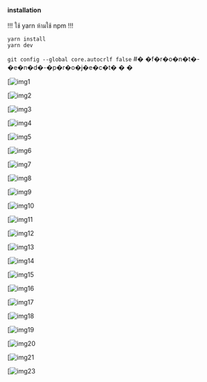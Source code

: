 #### installation

!!! ใช้ yarn ห้ามใช้ npm !!!

```
yarn install
yarn dev
```

`git config --global core.autocrlf false`
#� �f�r�o�n�t�-�e�n�d�-�p�r�o�j�e�c�t�
�
�

[![img1](https://github.com/chompukyrc/web-dev-frontend/blob/main/ResultProjectImage/1.png)

[![img2](https://github.com/chompukyrc/web-dev-frontend/blob/main/ResultProjectImage/2.png)

[![img3](https://github.com/chompukyrc/web-dev-frontend/blob/main/ResultProjectImage/3.png)

[![img4](https://github.com/chompukyrc/web-dev-frontend/blob/main/ResultProjectImage/4.png)

[![img5](https://github.com/chompukyrc/web-dev-frontend/blob/main/ResultProjectImage/5.png)

[![img6](https://github.com/chompukyrc/web-dev-frontend/blob/main/ResultProjectImage/6.png)

[![img7](https://github.com/chompukyrc/web-dev-frontend/blob/main/ResultProjectImage/7.png)

[![img8](https://github.com/chompukyrc/web-dev-frontend/blob/main/ResultProjectImage/8.png)

[![img9](https://github.com/chompukyrc/web-dev-frontend/blob/main/ResultProjectImage/9.png)

[![img10](https://github.com/chompukyrc/web-dev-frontend/blob/main/ResultProjectImage/10.png)

[![img11](https://github.com/chompukyrc/web-dev-frontend/blob/main/ResultProjectImage/11.png)

[![img12](https://github.com/chompukyrc/web-dev-frontend/blob/main/ResultProjectImage/12.png)

[![img13](https://github.com/chompukyrc/web-dev-frontend/blob/main/ResultProjectImage/13.png)

[![img14](https://github.com/chompukyrc/web-dev-frontend/blob/main/ResultProjectImage/14.png)

[![img15](https://github.com/chompukyrc/web-dev-frontend/blob/main/ResultProjectImage/15.png)

[![img16](https://github.com/chompukyrc/web-dev-frontend/blob/main/ResultProjectImage/16.png)

[![img17](https://github.com/chompukyrc/web-dev-frontend/blob/main/ResultProjectImage/17.png)

[![img18](https://github.com/chompukyrc/web-dev-frontend/blob/main/ResultProjectImage/18.png)

[![img19](https://github.com/chompukyrc/web-dev-frontend/blob/main/ResultProjectImage/19.png)

[![img20](https://github.com/chompukyrc/web-dev-frontend/blob/main/ResultProjectImage/20.png)

[![img21](https://github.com/chompukyrc/web-dev-frontend/blob/main/ResultProjectImage/21.png)

[![img23](https://github.com/chompukyrc/web-dev-frontend/blob/main/ResultProjectImage/23.png)



